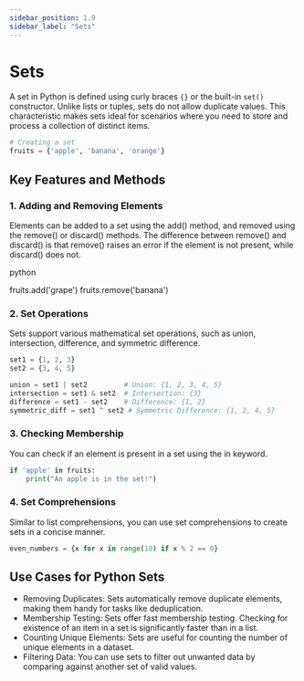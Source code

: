```yaml
---
sidebar_position: 1.9
sidebar_label: "Sets"
---
```


# Sets

A set in Python is defined using curly braces `{}` or the built-in `set()` constructor. Unlike lists or tuples, sets do not allow duplicate values. This characteristic makes sets ideal for scenarios where you need to store and process a collection of distinct items.

```python
# Creating a set
fruits = {'apple', 'banana', 'orange'}
```

## Key Features and Methods

### 1. Adding and Removing Elements

Elements can be added to a set using the add() method, and removed using the remove() or discard() methods. The difference between remove() and discard() is that remove() raises an error if the element is not present, while discard() does not.

python

fruits.add('grape')
fruits.remove('banana')

### 2. Set Operations

Sets support various mathematical set operations, such as union, intersection, difference, and symmetric difference.

```python
set1 = {1, 2, 3}
set2 = {3, 4, 5}

union = set1 | set2         # Union: {1, 2, 3, 4, 5}
intersection = set1 & set2  # Intersection: {3}
difference = set1 - set2    # Difference: {1, 2}
symmetric_diff = set1 ^ set2 # Symmetric Difference: {1, 2, 4, 5}
```

### 3. Checking Membership

You can check if an element is present in a set using the in keyword.

```python
if 'apple' in fruits:
    print("An apple is in the set!")
```

### 4. Set Comprehensions

Similar to list comprehensions, you can use set comprehensions to create sets in a concise manner.

```python
even_numbers = {x for x in range(10) if x % 2 == 0}
```

## Use Cases for Python Sets

- Removing Duplicates: Sets automatically remove duplicate elements, making them handy for tasks like deduplication.
- Membership Testing: Sets offer fast membership testing. Checking for existence of an item in a set is significantly faster than in a list.
- Counting Unique Elements: Sets are useful for counting the number of unique elements in a dataset.
- Filtering Data: You can use sets to filter out unwanted data by comparing against another set of valid values.